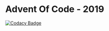 # Advent Of Code - 2019
[![Codacy Badge](https://api.codacy.com/project/badge/Grade/a3f4ba51a0d546848f636d472b3c72e7)](https://www.codacy.com/manual/seqre/AdventOfCode_2019?utm_source=github.com&amp;utm_medium=referral&amp;utm_content=seqre/AdventOfCode_2019&amp;utm_campaign=Badge_Grade)